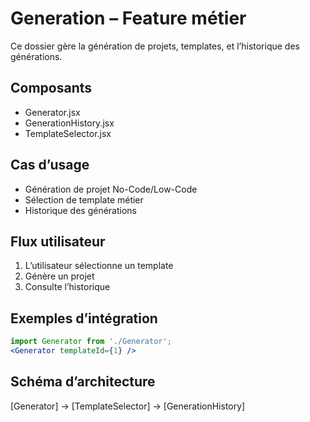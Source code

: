 # Generation – Feature métier

Ce dossier gère la génération de projets, templates, et l’historique des générations.

## Composants
- Generator.jsx
- GenerationHistory.jsx
- TemplateSelector.jsx

## Cas d’usage
- Génération de projet No-Code/Low-Code
- Sélection de template métier
- Historique des générations

## Flux utilisateur
1. L’utilisateur sélectionne un template
2. Génère un projet
3. Consulte l’historique

## Exemples d’intégration
```jsx
import Generator from './Generator';
<Generator templateId={1} />
```

## Schéma d’architecture
[Generator] → [TemplateSelector] → [GenerationHistory]

